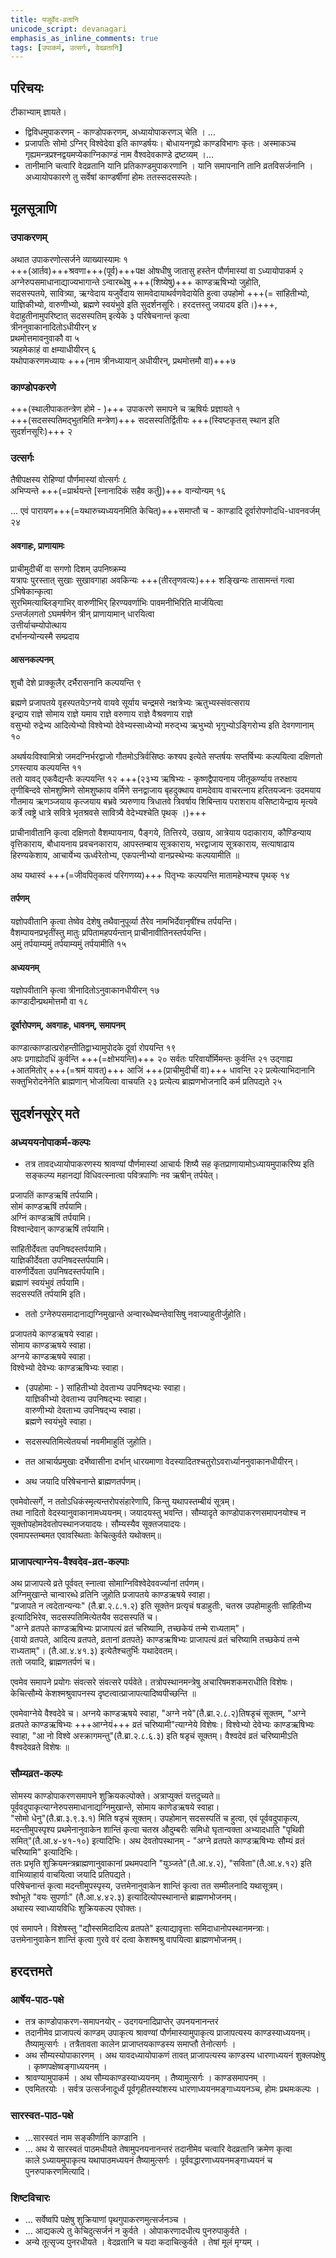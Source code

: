 ```yaml
---
title: यजुर्वेद-व्रतानि
unicode_script: devanagari
emphasis_as_inline_comments: true
tags: [उपाकर्म, उत्सर्गः, वेदव्रतानि]
---
```


## परिचयः
टीकाभ्याम् ज्ञायते।
- द्विविधमुपाकरणम् - काण्डोपकरणम्, अध्यायोपाकरणञ् चेति । …
- प्रजापतिः सोमो ऽग्निर् विश्वेदेवा इति काण्डर्षयः। बोधायनगृह्ये काण्डविभागः कृतः। अस्माकञ्च गृह्यमन्त्रप्रश्नद्वयमप्येकाग्निकाण्डं नाम वैश्वदेवकाण्डे द्रष्टव्यम् ।…  
- तानीमानि चत्वारि वेदव्रतानि यानि प्रतिकाण्डमुपाकरणानि । यानि समापनानि तानि व्रतविसर्जनानि ।  
अध्यायोपकारणे तु सर्वेषां काण्डर्षीणां होमः ततस्सदसस्पतेः।

## मूलसूत्राणि
### उपाकरणम्
अथात उपाकरणोत्सर्जने व्याख्यास्यामः १  
+++(आर्तव)+++श्रवणा+++(पूर्व)+++पक्ष ओषधीषु जातासु हस्तेन पौर्णमास्यां वा ऽध्यायोपाकर्म २
अग्नेरुपसमाधानाद्याज्यभागान्ते ऽन्वारब्धेषु +++(शिष्येषु)+++ काण्डऋषिभ्यो जुहोति,  
सदसस्पतये, सावित्र्या, ऋग्वेदाय यजुर्वेदाय सामवेदायाथर्वणवेदायेति हुत्वा उपहोमो +++(= सांहितीभ्यो, याज्ञिकीभ्यो, वारुणीभ्यो, ब्रह्मणे स्वयंभुवे इति सुदर्शनसूरिः। हरदत्तस्तु जयादय इति।)+++,  
वेदाहुतीनामुपरिष्टात् सदसस्पतिम् इत्येके ३
परिषेचनान्तं कृत्वा  
त्रीननुवाकानादितोऽधीयीरन् ४  
प्रथमोत्तमावनुवाकौ वा ५  
त्र्यहमेकाहं वा क्षम्याधीयीरन् ६  
यथोपाकरणमध्यायः +++(नाम त्रीनध्यायान् अधीयीरन्, प्रथमोत्तमौ वा)+++७

### काण्डोपकरणे
+++(स्थालीपाकतन्त्रेण होमे - )+++ उपाकरणे समापने च ऋषिर्यः प्रज्ञायते १  
+++(सदसस्पतिमद्भुतमिति मन्त्रेण)+++ सदसस्पतिर्द्वितीयः +++(स्विष्टकृतस् स्थान इति सुदर्शनसूरिः)+++ २

### उत्सर्गः
तैषीपक्षस्य रोहिण्यां पौर्णमास्यां वोत्सर्गः ८  
अभिप्यन्ते +++(=प्रार्थयन्ते [स्नानादिकं सहैव कर्तुं])+++ वान्योन्यम् १६

… एवं पारायण+++(=यथारुच्यध्ययनमिति केचित्)+++समाप्तौ च - काण्डादि दूर्वारोपणोदधि-धावनवर्जम् २४


#### अवगाहः, प्राणायामः
प्राचीमुदीचीं वा सगणो दिशम् उपनिष्क्रम्य  
यत्रापः पुरस्तात् सुखाः सुखावगाहा अवकिन्यः +++(तीरतृणवत्यः)+++ शङ्खिन्यः तासामन्तं गत्वा 
ऽभिषेकान्कृत्वा  
सुरभिमत्याब्लिङ्गाभिर् वारुणीभिर् हिरण्यवर्णाभिः पावमनीभिरिति मार्जयित्वा  
ऽन्तर्जलगतो ऽघमर्षणेन त्रीन् प्राणायामान् धारयित्वा  
उत्तीर्याचम्योपोत्थाय  
दर्भानन्योन्यस्मै सम्प्रदाय  

#### आसनकल्पनम्
शुचौ देशे प्राक्कूलैर् दर्भैरासनानि कल्पयन्ति ९

ब्रह्मणे प्रजापतये वृहस्पतयेऽग्नये वायवे सूर्याय चन्द्रमसे नक्षत्रेभ्यः ऋतुभ्यस्संवत्सराय  
इन्द्राय राज्ञे सोमाय राज्ञे यमाय राज्ञे वरुणाय राज्ञे वैश्रवणाय राज्ञे  
वसुभ्यो रुद्रेभ्य आदित्येभ्यो विश्वेभ्यो देवेभ्यस्साध्येभ्यो मरुद्भ्य ऋभुभ्यो भृगुभ्योऽङ्गिरोभ्य इति देवगणानाम् १०

अथर्षयःविश्वामित्रो जमदग्निर्भरद्वाजो गौतमोऽत्रिर्वसिष्ठः कश्यप इत्येते सप्तर्षयः सप्तर्षिभ्यः कल्पयित्वा दक्षिणतो ऽगस्त्याय कल्पयन्ति ११  
ततो यावद् एकवैद्यन्तैः कल्पयन्ति १२ +++(२३भ्य ऋषिभ्यः - कृष्णद्वैपायनाय जीतूकर्ण्याय तरुक्षाय तृणीबिन्दवे सोमशुष्मिणे सोमशुष्काय वर्मिणे सनद्वाजाय बृहदुक्थाय वामदेवाय वाचरत्नाय हरितयज्वनः उदमयाय गौतमाय ऋणञ्जयाय कृत्जयाय बभ्रवे त्र्यरुणाय त्रिधातवे त्रिवर्षाय शिबिन्ताय पराशराय वसिष्टायेन्द्राय मृत्यवे कर्त्रे त्वष्ट्रे धात्रे सवित्रे भृतश्रवसे सावित्र्यै वेदेभ्यश्चेति पृथक् ।)+++

प्राचीनावीतानि कृत्वा दक्षिणतो वैशम्पायनाय, पैङ्गये, तित्तिरये, उखाय, आत्रेयाय पदाकाराय, कौण्डिन्याय वृत्तिकाराय, बौधायनाय प्रवचनकाराय, आपस्तम्बाय सूत्रकाराय, भरद्वाजाय सूत्रकाराय, सत्याषाढाय हिरण्यकेशाय, आचार्येभ्य ऊर्ध्वरेतोभ्य, एकपत्नीभ्यो वानप्रस्थेभ्यः कल्पयामीति ॥

अथ यथास्वं +++(=जीवपितृकत्वं परिगणय्य)+++ पितृभ्यः कल्पयन्ति मातामहेभ्यश्च पृथक् १४

#### तर्पणम्
यज्ञोपवीतानि कृत्वा तेष्वेव देशेषु तथैवानुपूर्व्या तैरेव नामभिर्देवानृषींश्च तर्पयन्ति।  
वैशम्पायनप्रभृतींस्तु मातुः प्रपितामहपर्यन्तान् प्राचीनावीतिनस्तर्पयन्ति।  
अमुं तर्पयाम्यमुं तर्पयाम्यमुं तर्पयामीति १५  

#### अध्ययनम्
यज्ञोपवीतानि कृत्वा त्रीनादितोऽनुवाकानधीयीरन् १७  
काण्डादीन्प्रथमोत्तमौ वा १८

#### दूर्वारोपणम्, अवगाहः, धावनम्, समापनम्
काण्डात्काण्डात्प्ररोहन्तीतिद्वाभ्यामुपोदके दूर्वा रोपयन्ति १९  
अपः प्रगाह्योदधिं कुर्वन्ति +++(=क्षोभयन्ति)+++ २० सर्वतः परिवार्योर्मिमन्तः कुर्वन्ति २१
उद्गाह्य +आतमितोर् +++(=श्रमं यावत्)+++ आजिं +++(प्राचीमुदीचीं वा)+++ धावन्ति २२
प्रत्येत्याभिदानानि सक्तुभिरोदनेनेति ब्राह्मणान् भोजयित्वा वाचयति २३
प्रत्येत्य ब्राह्मणभोजनादि कर्म प्रतिपद्यते २५


## सुदर्शनसूरेर् मते

### अध्यययनोपाकर्म-कल्पः

- तत्र तावदध्यायोपाकरणस्य श्रावण्यां पौर्णमास्यां आचार्यः शिष्यै सह कृतप्राणायामोऽध्यायमुपाकरिष्य इति सङ्कल्प्य महानद्यां विधिवत्स्नात्वा पवित्रपाणिः नव ऋषीन् तर्पयेत्।

प्रजापतिं काण्डऋषिं तर्पयामि।  
सोमं काण्डऋषिं तर्पयामि।  
अग्निं काण्डऋषिं तर्पयामि।  
विश्वान्देवान् काण्डऋषिं तर्पयामि।

सांहितीर्देवता उपनिषदस्तर्पयामि।  
याज्ञिकीर्देवता उपनिषदस्तर्पयामि।  
वारुणीर्देवता उपनिषदस्तर्पयामि।  
ब्रह्माणं स्वयंभुवं तर्पयामि।  
सदसस्पतिं तर्पयामि इति।

- ततो ऽग्नेरुपसमादानाद्यग्निमुखान्ते अन्वारब्धेष्वन्तेवासिषु नवाज्याहुतीर्जुहोति।

प्रजापतये काण्डऋषये स्वाहा।  
सोमाय काण्डऋषये स्वाहा।  
अग्नये काण्डऋषये स्वाहा।  
विश्वेभ्यो देवेभ्यः काण्डऋषिभ्यः स्वाहा।

- (उपहोमाः - ) सांहितीभ्यो देवताभ्य उपनिषद्भ्यः स्वाहा।  
याज्ञिकीभ्यो देवताभ्य उपनिषद्भ्यः स्वाहा।  
वारुणीभ्यो देवताभ्य उपनिषद्भ्य स्वाहा।  
ब्रह्मणे स्वयंभुवे स्वाहा।

- सदसस्पतिमित्येतयर्चा नवमीमाहुतिं जुहोति।
- तत आचार्यप्रमुखाः दर्भेष्वासीना दर्भान् धारयमाणा वेदस्यादितश्चतुरोऽवरार्ध्याननुवाकानधीयीरन्।
- अथ जयादि परिषेचनान्ते ब्राह्मणतर्पणम्।

एवमेवोत्सर्गे, न ततोऽधिकंस्मृत्यन्तरोपसंहारेणापि, किन्तु यथापस्तम्बीयं सूत्रम्।  
तथा नादितो वेदस्यानुवाकानामध्ययनम्। जयादयस्तु भवन्ति। सौम्यादृते काण्डोपाकरणसमापनयोश्च न सूक्तोपहोमदेवतोपस्थानजयादयः। सौम्यस्यैव सूक्तजयादयः।  
एवमापस्तम्बमत एवावस्थिताः केचित्कुर्वते यथोक्तम्॥

### प्राजापत्याग्नेय-वैश्वदेव-व्रत-कल्पाः

अथ प्राजापत्ये व्रते पूर्ववत् स्नात्वा सोमाग्निविश्वेदेववर्ज्यानां तर्पणम्।  
अग्निमुखान्ते चान्वारब्धे व्रतिनि जुहोति प्रजापतये काण्डऋषये स्वाहा।  
"प्रजापते न त्वदेतान्यन्यः" (तै.ब्रा.२.८.१.२) इति सूक्तेन प्रत्यृचं षडाहुतीः, चतस्र उपहोमाहुतीः सांहितीभ्य इत्यादिभिरेव, सदसस्पतिमित्येतयैव सदसस्पतिं च।  
"अग्ने व्रतपते काण्डऋषिभ्यः प्राजापत्यं व्रतं चरिष्यामि, तच्छकेयं तन्मे राध्यताम्"।  
{वायो व्रतपते, आदित्य व्रतपते, व्रतानां व्रतपते} काण्डऋषिभ्यः प्राजापत्यं व्रतं चरिष्यामि तच्छकेयं तन्मे राध्यताम्"। (तै.आ.४.४१.३) इत्येतैश्चतुर्भिः यथादेवतम्।  
ततो जयादि, ब्राह्मणतर्पणं च।

एवमेव समापने प्रयोगः संवत्सरे संवत्सरे पर्यवेते।
तत्रोपस्थानमन्त्रेषु अचारिषमशकमराधीति विशेषः।
केचित्सौम्ये केशश्मश्रुवापनस्य दृष्टत्वात्प्राजापत्यादिष्वपीच्छन्ति ॥

एवमेवाग्नेये वैश्वदेवे च। अग्नये काण्डऋषये स्वाहा, "अग्ने नये"(तै.ब्रा.२.८.२)तिषडृचं सूक्तम्, "अग्ने व्रतपते काण्डऋषिभ्यः +++आग्नेयं+++ व्रतं चरिष्यामी"त्याग्नेये विशेषः। विश्वेभ्यो देवेभ्यः काण्डऋषिभ्यः स्वाहा, "आ नो विश्वे अस्क्रागमन्तु"(तै.ब्रा.२.८.६.३) इति षडृचं सूक्तम्।
वैश्वदेवं व्रतं चरिष्यामीऽति वैश्वदेवव्रते विशेषः ॥

### सौम्यव्रत-कल्पः

सोमस्य काण्डोपाकरणसमापने शुक्रियकल्पोक्ते। अत्राप्युक्तं यत्तदुच्यते॥ पूर्ववदुपाकृत्याग्नेरुपसमाधानाद्यग्निमुखान्ते, सोमाय काणेडऋषये स्वाहा।  
"सोमो धेनु"(तै.ब्रा.३.९.३.१) मिति षडृचं सूक्तम्। उपहोमान् सदसस्पतिं च हुत्वा, एवं पूर्ववदुपाकृत्य, मदन्तीमुपस्पृश्य प्रथमेनानुवाकेन शान्तिं कृत्वा चतस्र औदुम्बरीः समिधो घृतान्वक्ता अभ्यादधाति "पृथिवी समित्"(तै.आ.४-४१-१०) इत्यादिभिः।
अथ देवतोपस्थानम् - "अग्ने व्रतपते काण्डऋषिभ्यः सौम्यं व्रतं चरिष्यामि" इत्यादिभिः।  
ततः प्रभृति शुक्रियमन्त्रब्राह्मणानुवाकानां प्रथमपदानि "युञ्जते"(तै.आ.४.२), "सविता"(तै.आ.४.१२) इति वाभिव्याहार्य वाचयित्वा जयादि प्रतिपद्यते।  
परिषेचनान्तं कृत्वा मदन्तीमुपस्पृस्य, उत्तमेनानुवाकेन शान्तिं कृत्वा तत सम्मीलनादि यथासूत्रम्।  
श्वोभूते "वयः सुपर्णाः" (तै.आ.४.४२.३) इत्यादित्योपस्थानान्ते ब्राह्मणभोजनम्।  
अथास्य स्वाध्यायविधिः शुक्रियकल्प एवोक्तः।

एवं समापने। विशेषस्तु "द्यौस्समिदादित्य व्रतपते" इत्याद्यावृत्ताः समिदाधानोपस्थानमन्त्राः।  
उत्तमेनानुवाकेन शान्तिं कृत्वा गुरवे वरं दत्वा केशश्मश्रु वापयित्वा ब्राह्मणभोजनम्।


## हरदत्तमते
###  आर्षेय-पाठ-पक्षे
- तत्र काण्डोपाकरण-समापनयोर् - उदगयनादिप्राप्तेर् उपनयनानन्तरं  
- तदानीमेव प्राजापत्यं काण्डम् उपाकृत्य श्रावण्यां पौर्णमास्यामुपाकृत्य प्राजापत्यस्य काण्डस्याध्ययनम्। तैष्यामुत्सर्गः । तत्रैतावता कालेन प्राजाप्तयकाण्डस्य समाप्तौ तेनोत्सर्गः ।  
- अथ सौम्यस्योपाकारणम् । अथ यावदध्यायोपाकणं तावत् प्राजापत्यस्य काण्डस्य धारणाध्ययनं शुक्लपक्षेषु । कृष्णपक्षेष्वङ्गाध्ययनम् ।  
- श्रावण्यामुपाकर्म । अथ सौम्यकाण्डस्याध्ययनम् । तैष्यामुत्सर्गः । काण्डसमापनम् ।
- एवमितरयोः । सर्वत्र उत्सर्जनादूर्ध्वं पूर्वगृहीतस्यांशस्य धारणाध्ययनमङ्गाध्ययनञ्च, होमः प्रथमःकल्पः ।

### सारस्वत-पाठ-पक्षे
- …सारस्वतं नाम सङ्कीर्णानि काण्डानि । 
- … अथ ये सारस्वतं पाठमधीयते तेषामुपनयनानन्तरं तदानीमेव चत्वारि वेदव्रतानि क्रमेण कृत्वा  
काले ऽध्यायमुपाकृत्य यथापाठमध्ययनं तैष्यामुत्सर्गः । पूर्ववद्धारणाध्ययनमङ्गाध्ययनं च पुनरुपाकरणमित्यादि।  

### शिष्टविचारः
- …  सर्वेष्वपि पक्षेषु शुक्रियाणां पृथगुपाकरणमुत्सर्जनञ्च ।  
- … आद्यकल्पे तु केचिदुत्सर्जनं न कुर्वते । ओपाकरणादधीत्य पुनरुपाकुर्वते ।  
- अन्ये तूत्सृज्य पुनरधीयते । वेदव्रतानि च यदा कदाचित्कुर्वते । तेषां मूलं मृग्यम् ।

